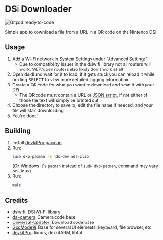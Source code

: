 # DSi Downloader
<img src="https://img.shields.io/badge/Gitpod-ready--to--code-908a85?logo=gitpod" alt="Gitpod ready-to-code" />

Simple app to download a file from a URL in a QR code on the Nintendo DSi.

## Usage
1. Add a Wi-Fi network in System Settings under "Advanced Settings"
   - Due to compatibility issues in the dsiwifi library not all routers will work, WEP/open routers also likely don't work at all
2. Open dsidl and wait for it to load, if it gets stuck you can reload it while holding <kbd>SELECT</kbd> to view more detailed logging information
3. Create a QR code for what you want to download and scan it with your DSi
   - The QR code must contain a URL or [JSON script](https://github.com/Epicpkmn11/dsidl/wiki/Scripting), if not either of those the text will simply be printed out
5. Choose the directory to save to, edit the file name if needed, and your file will start downloading
6. You're done!

## Building
1. Install [devkitPro pacman](https://devkitpro.org/wiki/Getting_Started)
2. Run:
   ```bash
   sudo dkp-pacman -S nds-dev nds-zlib
   ```
   (On Windows it's `pacman` instead of `sudo dkp-pacman`, command may vary on Linux)
3. Run:
   ```bash
   make
   ```

## Credits
- [dsiwifi](https://github.com/shinyquagsire23/dsiwifi): DSi Wi-Fi library
- [dsi-camera](https://github.com/Epicpkmn11/dsi-camera): Camera code base
- [Universal-Updater](https://github.com/Universal-Team/Universal-Updater): Download code base
- [GodMode9i](https://github.com/DS-Homebrew/GodMode9i): Base for several UI elements; keyboard, file browser, etc
- [devkitPro](https://devkitpro.org): libnds, devkitARM, libfat
